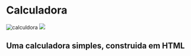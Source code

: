 # Calculadora
![calculdora](https://user-images.githubusercontent.com/91474990/147752615-7ed90968-48ce-4380-86de-686a74e2f60c.png)
<img src="https://img.shields.io/static/v1?label=Status&message=Completo&color=9A00FE&style=for-the-badge&logo=ghost"/>

<h2>Uma calculadora simples, construida em HTML</h2>
